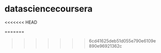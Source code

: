 datasciencecoursera
===================
<<<<<<< HEAD

=======
>>>>>>> 6cd41625deb51d055e790e6109e890e96921362c

